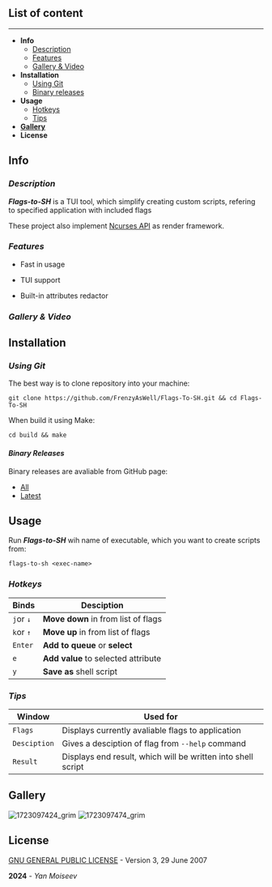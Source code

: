 ## List of content

---

- **Info**
  - [Description](#Desciption)
  - [Features](#Features)
  - [Gallery & Video](#Non)
- **Installation**
  - [Using Git](#Using-Git)
  - [Binary releases](#Binary-Releases)
- **Usage**
  - [Hotkeys](#Hotkeys)
  - [Tips](#Tips)
- [**Gallery**](#Gallery)
- **License**

## **Info**

### ***Description***

***Flags-to-SH***  is a TUI tool, which simplify creating custom scripts, refering to specified application with included flags

These project also implement [Ncurses API](https://invisible-island.net/ncurses/) as render framework.

### ***Features***

- Fast in usage

- TUI support

- Built-in attributes redactor

### *Gallery & Video*

## Installation

### ***Using Git***

The best way is to clone repository into your machine:

```shell
git clone https://github.com/FrenzyAsWell/Flags-To-SH.git && cd Flags-To-SH
```

When build it using Make:

```shell
cd build && make
```

#### ***Binary Releases***

Binary releases are avaliable from GitHub page:

- [All](https://github.com/FrenzyAsWell/Flags-To-SH/releases)
- [Latest](https://github.com/FrenzyAsWell/Flags-To-SH/releases/latest)

## Usage

Run ***Flags-to-SH*** wih name of executable, which you want to create scripts from:

```shell
flags-to-sh <exec-name>
```

### ***Hotkeys***

| Binds     | Desciption                          |
| --------- | ----------------------------------- |
| `j`or `↓` | **Move down** in from list of flags |
| `k`or `↑` | **Move up** in from list of flags   |
| `Enter`   | **Add to queue** or **select**      |
| `e`       | **Add value** to selected attribute |
| `y`       | **Save as** shell script            |

### ***Tips***

| Window       | Used for                                                     |
| ------------ | ------------------------------------------------------------ |
| `Flags`      | Displays currently avaliable flags to application            |
| `Desciption` | Gives a desciption of flag from `--help` command             |
| `Result`     | Displays end result, which will be written into shell script |

## Gallery

![1723097424_grim](https://github.com/user-attachments/assets/031d8009-bad5-4931-b9ee-24c3823a10bd)
![1723097474_grim](https://github.com/user-attachments/assets/d8a28cc1-1e7d-41c9-9751-c697e68867d3)

## License

[GNU GENERAL PUBLIC LICENSE](https://github.com/FrenzyAsWell/Flags-To-SH/blob/main/LICENSE) - Version 3, 29 June 2007

**2024** - *Yan Moiseev*
